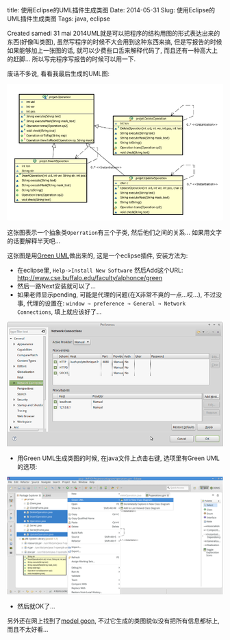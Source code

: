title: 使用Eclipse的UML插件生成类图
Date: 2014-05-31
Slug: 使用Eclipse的UML插件生成类图
Tags: java, eclipse

Created samedi 31 mai 2014UML就是可以把程序的结构用图的形式表达出来的东西(好像叫类图), 虽然写程序的时候不大会用到这种东西来搞, 但是写报告的时候如果能够加上一张图的话, 就可以少费些口舌来解释代码了, 而且还有一种高大上的赶脚... 所以写完程序写报告的时候可以用一下. 

废话不多说, 看看我最后生成的UML图:

![](../images/./eclipse的UML插件/pasted_image.png)

这张图表示一个抽象类``Operration``有三个子类, 然后他们之间的关系... 如果用文字的话要解释半天吧...

这张图是用[Green UML](http://green.sourceforge.net/)做出来的, 这是一个eclipse插件, 安装方法为:

* 在eclipse里, ``Help->Install New Software`` 然后Add这个URL: <http://www.cse.buffalo.edu/faculty/alphonce/green>
* 然后一路Next安装就可以了...
* 如果老师显示pending, 可能是代理的问题(在X非常不爽的一点...哎...), 不过没事, 代理的设置在: ``window → preference → General → Network Connections``, 填上就应该好了...


![](../images/./eclipse的UML插件/pasted_image001.png)


* 用Green UML生成类图的时候, 在java文件上点击右键, 选项里有Green UML的选项:

![](../images/./eclipse的UML插件/pasted_image002.png)


* 然后就OK了...


另外还在网上找到了[model goon](http://www.modelgoon.org/), 不过它生成的类图貌似没有把所有信息都标上, 而且不太好看...


